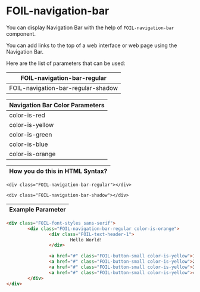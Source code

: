 # FOIL-navigation-bar

You can display Navigation Bar with the help of `FOIL-navigation-bar` component.

You can add links to the top of a web interface or web page using the Navigation Bar. 

Here are the list of parameters that can be used: 

| FOIL-navigation-bar-regular              |
| -----------------------------------------|
| FOIL-navigation-bar-regular-shadow       |




| Navigation Bar Color Parameters         |
| --------------------------------------- |
| color-is-red                            |
| color-is-yellow                         |
| color-is-green                          |
| color-is-blue                           |
| color-is-orange                         |



| How you do this in HTML Syntax?           |
| ----------------------------------------- |

`<div class="FOIL-navigation-bar-regular"></div>`

`<div class="FOIL-navigation-bar-shadow"></div>`




| Example Parameter                         |
| ----------------------------------------- |

```html
<div class="FOIL-font-styles sans-serif">
        <div class="FOIL-navigation-bar-regular color-is-orange">
                <div class="FOIL-text-header-1">
                        Hello World!
                </div>

                <a href="#" class="FOIL-button-small color-is-yellow">1</a>
                <a href="#" class="FOIL-button-small color-is-yellow">2</a>
                <a href="#" class="FOIL-button-small color-is-yellow">3</a>
                <a href="#" class="FOIL-button-small color-is-yellow">4</a>
        </div>
</div>
```
